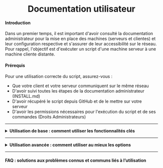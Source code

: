 <div align="center"><H1> Documentation utilisateur </H1></div>

#### Introduction

Dans un premier temps, il est important d'avoir consulté la documentation administrateur pour la mise en place des machines (serveurs et clientes) et leur configuration respective et s'assurer de leur accessibilité sur le réseau. Pour rappel, l'objectif est d'exécuter un script d'une machine serveur à une machine cliente distante.

#### Prérequis

Pour une utilisation correcte du script, assurez-vous :
* Que votre client et votre serveur communiquent sur le même réseau
* D'avoir suivi toutes les étapes de la documentation administrateur (INSTALL.md)
* D'avoir récupéré le script depuis GitHub et de le mettre sur votre serveur
* D'avoir les permissions nécessaires pour l'exécution du script et de ses commandes (Droits Administrateurs)

----------

<details>
<summary><strong>Utilisation de base : comment utiliser les fonctionnalités clés
</summary></strong>

#### Démarrage

Après vous être assurez du respect des prérequis vous pouvez :

1. Ouvrir un invite de commande sur la machine hôte.
2. Vous rendre dans le répertoire où se situe le script.
3. Lancememt du script.

<details>
<summary><strong>3.1 Linux
</stronge></summary>

-------   

3.1.1 Connetions SSH :

   Pour vous connecter à une machine distante via SSH, vous avez besoin de l'adresse IP de la machine et du nom d'utilisateur. Voici comment faire :
   Ouvrez un terminal sur votre machine locale.
   
   Tapez la commande suivante pour vous connecter à la machine distante :      
   ```bash
   ssh utilisateur@adresse_ip
   ``` 
   Remplaez utilisateur par le nom de l'utilisateur de la machine distante et adresse_ip par l'adresse IP ou le nom de domaine de la machine.
   Exemple de connexion :
   ```bash
    ssh alice@192.168.1.10
   ```
   Lors de la première connexion, il vous sera demandé de confirmer l'empreinte numérique du serveur. Tapez `yes` pour accepter.
   Entre le mot de passe lorsque cela est demandé. Vous serez alors connecté à la machine distante.

-------

3.1.2 Lancement du script :  

   - Quand vous éxecuter le script, vous devez rentre les infotmation de l'utilisateur et de l'addrese IP :
   <img src="https://github.com/WildCodeSchool/TSSR-ANGOU-2409-P2-G1/blob/script/Capture%20d'%C3%A9cran%202024-11-28%20144830.png?raw=true" width="600" height="100">
   

</details>

<details>
<summary><strong>3.2 Windows 
</stronge></summary>

------
   
3.2.1 Connection WinRM 

Pour vous connecter à une machine Windows via WinRM, vous avez besoin de l'adresse IP de la machine et des informations d'identification d'un utilisateur ayant des droits administratifs. Voici comment faire :

Ouvrez un terminal PowerShell sur votre machine locale.
Exécutez la commande suivante pour vous connecter à la machine distante :
```powershell
Enter-PSSession -ComputerName $client -Credential $utilisateur
```
Remplacez $client par le nom de l'ordinateur de la machine distante, et $utilisateur par les informations d'identification de l'utilisateur ayant les permissions nécessaires.

------

3.2.1 Lancement du Script

 - Pour le lancement d'un script, c'est la même chose que pour la partie Linux. La commande pour lancer le script est :
   ```powershell
   .\test.ps1
   ```
   Ensuite, entrez les mêmes informations demandées, comme pour la partie Linux.

</details>


</details>

______

<details> 
<summary><stronge>Utilisation avancée : comment utiliser au mieux les options
</stronge></summary>

#### Notion Avancer

Cette partie sert a vous guider dans l'utilisation avancer des fonctionnaliter du script : 



<details>
<summary><strong>1. Linux
</stronge></summary>

Le script ce découpe en plussieur type de Menu et Sous-Menu

   - Menu Action

     <img src="https://github.com/WildCodeSchool/TSSR-ANGOU-2409-P2-G1/blob/script/Capture%20d'%C3%A9cran%202024-11-29%20114447.png?raw=true" width="400" height="200">


      I.   Gestions de l'utilisateur

      <img src="https://github.com/WildCodeSchool/TSSR-ANGOU-2409-P2-G1/blob/script/Capture%20d'%C3%A9cran%202024-11-29%20125255.png?raw=true" width="400" height="200">

      II.   Gestions de l'ordinateur

      <img src="https://github.com/WildCodeSchool/TSSR-ANGOU-2409-P2-G1/blob/script/Capture%20d'%C3%A9cran%202024-11-29%20125400.png?raw=true" width="400" height="200">

      III.  Prise de main à distance

     <img src="" width="600" height="100">

     
   - Menu Information

     <img src="https://github.com/WildCodeSchool/TSSR-ANGOU-2409-P2-G1/blob/script/Capture%20d'%C3%A9cran%202024-11-29%20114403.png?raw=true" width="400" height="200">


      I.    Information Utilisateur

      <img src="https://github.com/WildCodeSchool/TSSR-ANGOU-2409-P2-G1/blob/script/Capture%20d'%C3%A9cran%202024-11-29%20125453.png?raw=true" width="400" height="200">

      II.   Information Ordinateur

      <img src="https://github.com/WildCodeSchool/TSSR-ANGOU-2409-P2-G1/blob/script/Capture%20d'%C3%A9cran%202024-11-29%20125510.png?raw=true" width="400" height="200">

      III.  Consulter les logs

     
     
      IV.   Effectuer une recherche sur les logs

      <img src="https://github.com/WildCodeSchool/TSSR-ANGOU-2409-P2-G1/blob/script/Capture%20d'%C3%A9cran%202024-11-29%20125546.png?raw=true" width="400" height="200">

</details> 

<details>
<summary><strong>2. Windows 
</stronge></summary>


Le script ce découpe en plussieur type de Menu et Sous-Menu


   - Menu Action

     <img src="https://media.discordapp.net/attachments/1294750817202733097/1312030754175451146/VirtualBoxVM_H2R4sddZ8f.png?ex=674b035c&is=6749b1dc&hm=dbb1a43396a103ca2510bd9de278b602806dcc1bd386d56fde641cf844306cac&=&format=webp&quality=lossless&width=502&height=171" width="400" height="200">


      I.   Gestions de l'utilisateur

      <img src="https://media.discordapp.net/attachments/1294750817202733097/1312030765000691722/VirtualBoxVM_HzKN3DwBdl.png?ex=674b035e&is=6749b1de&hm=d85d7da28daf85fd7d950c498731568b4411fa30aed8ee4719356a89d6fa7346&=&format=webp&quality=lossless&width=401&height=213" width="400" height="200">

      II.   Gestions de l'ordinateur

      <img src="https://media.discordapp.net/attachments/1294750817202733097/1312030772940505139/VirtualBoxVM_SvImDU4AjC.png?ex=674b0360&is=6749b1e0&hm=b4c31d0d17eb7a16a580b487e9f178cd8bc91794affdc41cf78eedc8c307f2c0&=&format=webp&quality=lossless&width=373&height=237" width="400" height="200">

      III.  Prise de main à distance

     <img src="" width="600" height="100">

     
   - Menu Information

     <img src="https://media.discordapp.net/attachments/1294750817202733097/1312030688106778704/VirtualBoxVM_UajK4DUUwo.png?ex=674b034c&is=6749b1cc&hm=b4dd516e480cd0c162d83caef92adce6234f2734cd775ed88d309c134d9e6625&=&format=webp&quality=lossless&width=502&height=191" width="400" height="200">


      I.    Information Utilisateur

      <img src="https://media.discordapp.net/attachments/1294750817202733097/1312030710978183198/VirtualBoxVM_eG3K28mFWc.png?ex=674b0351&is=6749b1d1&hm=af1990809d508e7909d961c267e5e77d5baf5f75c970c7384cefd5d1632fe80d&=&format=webp&quality=lossless&width=502&height=207" width="400" height="200">

      II.   Information Ordinateur

      <img src="https://media.discordapp.net/attachments/1294750817202733097/1312030730544615525/VirtualBoxVM_qA9azlCrFb.png?ex=674b0356&is=6749b1d6&hm=c7df51ecefcb4a3373f7bd36813f753600134cba2dbe75233adcb8a25f43fa49&=&format=webp&quality=lossless&width=377&height=175" width="400" height="200">

      III.  Consulter les logs

     
     
      IV.   Effectuer une recherche sur les logs

      

</details>   



</details> 

-----

#### FAQ : solutions aux problèmes connus et communs liés à l’utilisation



